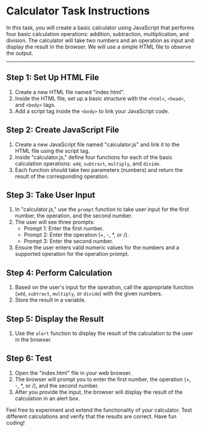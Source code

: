# Calculator Task Instructions

In this task, you will create a basic calculator using JavaScript that performs four basic calculation operations: addition, subtraction, multiplication, and division. The calculator will take two numbers and an operation as input and display the result in the browser. We will use a simple HTML file to observe the output.
****
## Step 1: Set Up HTML File
1. Create a new HTML file named "index.html".
2. Inside the HTML file, set up a basic structure with the `<html>`, `<head>`, and `<body>` tags.
3. Add a script tag inside the `<body>` to link your JavaScript code.

## Step 2: Create JavaScript File
1. Create a new JavaScript file named "calculator.js" and link it to the HTML file using the script tag.
2. Inside "calculator.js," define four functions for each of the basic calculation operations: `add`, `subtract`, `multiply`, and `divide`.
3. Each function should take two parameters (numbers) and return the result of the corresponding operation.

## Step 3: Take User Input
1. In "calculator.js," use the `prompt` function to take user input for the first number, the operation, and the second number.
2. The user will see three prompts:
   - Prompt 1: Enter the first number.
   - Prompt 2: Enter the operation (+, -, *, or /).
   - Prompt 3: Enter the second number.
3. Ensure the user enters valid numeric values for the numbers and a supported operation for the operation prompt.

## Step 4: Perform Calculation
1. Based on the user's input for the operation, call the appropriate function (`add`, `subtract`, `multiply`, or `divide`) with the given numbers.
2. Store the result in a variable.

## Step 5: Display the Result
1. Use the `alert` function to display the result of the calculation to the user in the browser.

## Step 6: Test
1. Open the "index.html" file in your web browser.
2. The browser will prompt you to enter the first number, the operation (+, -, *, or /), and the second number.
3. After you provide the input, the browser will display the result of the calculation in an alert box.

Feel free to experiment and extend the functionality of your calculator. Test different calculations and verify that the results are correct. Have fun coding!
